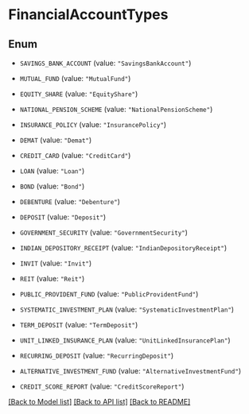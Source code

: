 # FinancialAccountTypes

## Enum


* `SAVINGS_BANK_ACCOUNT` (value: `"SavingsBankAccount"`)

* `MUTUAL_FUND` (value: `"MutualFund"`)

* `EQUITY_SHARE` (value: `"EquityShare"`)

* `NATIONAL_PENSION_SCHEME` (value: `"NationalPensionScheme"`)

* `INSURANCE_POLICY` (value: `"InsurancePolicy"`)

* `DEMAT` (value: `"Demat"`)

* `CREDIT_CARD` (value: `"CreditCard"`)

* `LOAN` (value: `"Loan"`)

* `BOND` (value: `"Bond"`)

* `DEBENTURE` (value: `"Debenture"`)

* `DEPOSIT` (value: `"Deposit"`)

* `GOVERNMENT_SECURITY` (value: `"GovernmentSecurity"`)

* `INDIAN_DEPOSITORY_RECEIPT` (value: `"IndianDepositoryReceipt"`)

* `INVIT` (value: `"Invit"`)

* `REIT` (value: `"Reit"`)

* `PUBLIC_PROVIDENT_FUND` (value: `"PublicProvidentFund"`)

* `SYSTEMATIC_INVESTMENT_PLAN` (value: `"SystematicInvestmentPlan"`)

* `TERM_DEPOSIT` (value: `"TermDeposit"`)

* `UNIT_LINKED_INSURANCE_PLAN` (value: `"UnitLinkedInsurancePlan"`)

* `RECURRING_DEPOSIT` (value: `"RecurringDeposit"`)

* `ALTERNATIVE_INVESTMENT_FUND` (value: `"AlternativeInvestmentFund"`)

* `CREDIT_SCORE_REPORT` (value: `"CreditScoreReport"`)


[[Back to Model list]](../README.md#documentation-for-models) [[Back to API list]](../README.md#documentation-for-api-endpoints) [[Back to README]](../README.md)


